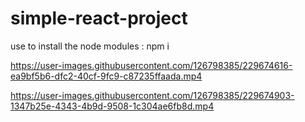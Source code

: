 # simple-react-project
use to install the node modules : npm i 


https://user-images.githubusercontent.com/126798385/229674616-ea9bf5b6-dfc2-40cf-9fc9-c87235ffaada.mp4



https://user-images.githubusercontent.com/126798385/229674903-1347b25e-4343-4b9d-9508-1c304ae6fb8d.mp4

